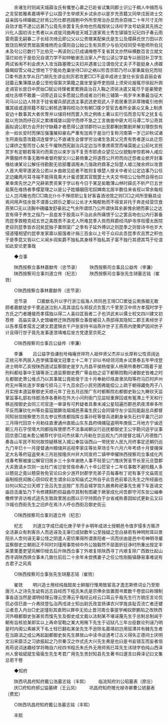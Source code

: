 <!-- { "loadSidebar": true } -->
　　余诸生时则闻天城薛汝氏有儶誉心慕之巳赴省试集同郡士识公于稠人中揖而与之言契若雅素嘉靖甲子公以国子生举顺天乡试余亦以是岁充贡籍又同举戊辰进士交益亲因与缔婚姻之好焉公历仕郡邑践剔中外所至用治办显而余窃禄二十年尺寸无所自効才能不逮公远甚乃公竟先余罢复先余圽也伤哉按状公讳纶字汝号幼泉其先扬之兴化人国初讳士秀者以从戎徙河曲再徙天城卫遂家焉士秀生镇镇生玘玘四子春云雨雷雨雷无嗣春二子长经次绮云即公父以公贵赠某配柴氏是生公及缨薛氏世力田以农致饶后稍受贾居盐筴维杨而业儒则自公始公生有异质少与伯兄经同受书塾师所伯兄未及句公已数行下比伯兄一再读则公巳成诵掩卷不复省其文亦然纵横数百言立就文藻烂如也于是伯兄自谓力学不如仲敏谢去治家人产佐公读公学益专以弱冠补卫学生两试省闱不利会虏大入攻当路塞赠公夫妇并遇害公泣谓伯兄丈夫子不能挺身人虏磔臊羯奴雪父母之恨地下宁能处危巢坐待□卯之祸以殄吾宗耶乃尽以家秉属伯兄而轻□束书游太学从日门胡先生讲业刻厉若攻更□□不返卒成进士筮仕长安县县丽会省冠葢云集簿牒丛委公至检宿案次第籍之晨坐堂皇呼吏抱牍上须臾论报辄尽徐起升舆走谒官长尝日中昃始□赋讼待理者累累拥县治召入鞠之须臾决遣又辄尽于是豪猾吏咸吐舌噤不敢置一词旁近县讼多愿就公质成者治行称三辅第一焉岁辛末奏最当征大司马以公边人特言于铨省擢兵部武选主事武选吏视武人子若居重货非厚赂辄引他例鑴其级或遂除籍不叙公躬核选簿钩校功次有朝□牒夕受官去者所全甚众又条上制虏安边十数事其大者优冑弁以储将材而罢入赀之例练土著以实行伍而息勾军之扰复屯盐以充饷而纾召买之累缮城堡以固守而停不急之工言凿凿中窽大司马谭二华公奇其画拟调公职方会开封守缺藉才者愿得公遂领郡符以出至郡剸剖繁剧斧解刃理恢恢有余一如长安时而弹压强藩摧抑豪右严重有加焉于是治行复称河南第一岁己卯秋试诸生阿直指意攻籍词连督学公不直诸生会督学穷治诸生急其父兄贵有势者遂以此迁怨公谋挤之壑而甘心矣壬午擢陜西宪副治兵定边当市羣虏索赏而噪莫能止公前叱言抚赏岁有定额若等背约而索岂以来岁当不复贡市耶虏众望见公仪貌魁岸惊若神人咸应声慑服终市事无敢哗者督府郜文川公甚倚重之将遂荐公开府而向迁怨者业摭开封事嗾给谏某论公解任待勘勘无验部覆调用未几值政府鼎革之际楚人嘘江陵余烬以攻晋人首大用宰遂波及公若以乡曲故见庇者不胜则复嗾楚人按关中者论公定边事乃公任定边纔两月耳寻端不能得竟乘大计蜚谤罢其官既罢士大夫交书唁公公怡然自得也曰某幸席先世之产兄耕弟贾资某于学以有今日于某足矣敢薄山林时薛氏不析产巳五世盐筴在维扬者季缨寔理之以是公子姓婚姻田宅奴婢南北居半数往来省视以常余每规公人岂鸿雁也而□□南北仆仆不惮烦耶公复好客喜酒池馆之则□□之间所至觞具设焉间用声伎余皆不谓善公顾乐之要以公长才大略郁勃而不得宣非托于奔走经营饮食燕笑□无以浇胸中磈礧发舒豪宕之气余所谓烦乃公所谓快耳余甚愧余陋而慕公之达宜有得于养生之指乃一且疽发于股竟以不治此余所痛恨于公之罢且圽也公内行甚备而昆季敦睦克绍五世之美既贵不渝尤人所难昆季入赀而拜爵经鸿胪寺序班缨太医院吏目则昆季皆衣冠矣昆独子置侧室广之季有子延外傅训之则昆季之则皆诗书也岁大侵道殣相望约昆李发家廪以振饿者计捐三百金以上号于众曰此吾昆季农且贾之积也于是季昆又皆以仁义闻乡闾矣爵不独私其身禄不独私其子富不独行其德其笃于伦谊如此安论吏事哉 

　　◆佥事 

　　陜西按察佥事林嘉猷传（忠节录） 
　　陜西按察司佥事吕公益传（李濂） 
　　陕西按察司佥事刘道立传（杞志） 
　　陜西按察司佥事张先生琎墓志铭（崔铣） 

　　○陜西按察佥事林嘉猷传（忠节录） 

　　忠节录 
　　□嘉猷名升以字行浙江临海人师同邑王琦□□累徙云南族姻无敢顾者嘉猷徒步千里追送泣别人高其谊后与郑叔贞负笈六千里至汉中师方孝孺时学于方氏之门者踵接而孝孺独以得二人喜曰匡我者二子也洪武末以儒士校文四川建文初荐修　高庙实录入史馆编修迁陜西按察佥事尝被召入燕邸得其隐知二郡王素倾世子以告孝孺孝孺言之建文君遣锦衣千户张安持书诣燕许世子王燕燕内使黄俨因间世子计且得行世子竟先发事遂泄靖难后坐方党逮至京死之 

　　○陜西按察司佥事吕公益传（李濂） 

　　李濂 
　　吕公益字伯谦别号梅庵世祥符人祖仲贤父杰并以长厚称公性资阔达正统元年丙辰入邑学擒藻缀文冠羣士十二年丁卯以书经领河南乡试景泰五年甲戌登进士明年乙亥授陕西道试监察御史是岁九月昌平侯杨俊家人杨荣所奏秽□既着于是刑科都给事中王镇等浙江道监察御史费广等会劾之诏下都察院鞫问诸御史皆难之时左都御史萧公维贞乃以其事属公竟抵俊于法十月奉勑印烙直隶凤阳等府马匹时庐州府无州等处连岁旱蝗亏损马三千九百余匹小民穷困弗能偿公上疏于朝得蠲免丙子八月实授本道监察御史天顺元年丁丑五月巡按广东时都察院右都御史耿公九畴钦天监掌监事礼部右侍郎汤序各奏称在外大小问刑衙门见监轻重罪囚或有冤滞上干天和行移巡按御史会同三司官逐一审录有可矜疑者具奏末减公星轺遍历郡邑夙夜清审多所平反而廉钦化州等处蛮寇猖獗攻刼城邑荼毒生民公会同镇守左少监阮能副总兵都督同知翁信按察使方员左参议熊炼都指挥佥事孙旺等督兵进剿身亲矢石扫平巢穴己卯三月得代回京十月勑往直隶通州直抵山东东昌府缉捕寇盗明年庚辰二月地方宁谧还朝三月石亨侄壻大同都指挥使廖杰不法事闻朝议行巡抚都御史王公宇勘问适宇议事回京患□疽未愈公被荐代宇往问杰伏辜六月勑在京巡视九门并提督北城八月德胜门奏各山军民不知何故惊疑移居入城公奉旨诣西山一带抚安人民九月终事定还朝仍巡九门辛巳十一月提督通州粮储并巡视李家庄等处草场壬午六月六年考绩十月督捕保定大名等府寇盗癸未三月廵按隆庆州并大同宣府二镇甲申擢陜西按察司佥事成化丙戌春考察被废公解官归居乡三十余年谢绝人事不轻至公门惟庆贺圣节长至元旦暨郡大夫敦请乡饮则一出杜门省愆安贫俟命寿八十卒公莅官十二年任事敢不避险囏人多以戆目之竟以戆获咎免官论曰余少游开封郡学充弟子员每春秋丁祀有事于文庙周览庙制规抚闳敞心窃仰叹老生谓余曰汝知庙式之所自乎此吾邑前辈吕先生之所经画也曰何以知之曰天顺丁丑吕先生巡按广东而会城学宫久敝弗称祀事先生甫下车首谒文庙目击废坠乃下令修建斟酌损益曲尽其制有图藏于厥家成化间吾郡守河东张公岫奉檄修学咨访格式适先生致政里居出图以示守持图白于台省咸称善因如式更新云又曰汴城仓西街先生之旧庐在焉汴人呼仓西街吕御史街云 

　　○陕西按察司佥事刘道立传（杞志） 

　　杞志 
　　刘道立字成巳成化庚子举于乡明年成进士授朝邑令值岁侵多方赈济全活甚众有刺客杀人而逃诬及无辜巳成狱数年公至独疑之忽白昼若有神明附耳曰景阳杀人柰何诬无辜公怪之阴遣人密侦果得所谓景阳者一讯而伏由是邑中号神明寻擢监察御史立朝刚正不阿时刘瑾用事势倾中外公独毅然不屈面折廷诤时所重出按定丰采栗栗墨吏望风解印绶去后升陜西佥事丁外艰复除陜西寻丁内艰复除广西致仕起山西寻调陜西俱佥事未几致仕前后二十余年未尝携妻子之任公性刚毅镇静易事难说有古君子之风焉 

　　○陜西按察司佥事张先生琎墓志铭（崔铣） 

　　崔铣 
　　明兴造士用经纯哉懿矣士鲜服行惟用致宦高才逸志斯修词业乃至矩唐污人之诗先生幼有远志自经而下程氏朱氏是宗俸余皆置图书累数千卷尝曰称理制事各适当然是谓明经理云理云空滞云乎哉经云经云口耳云乎哉先生行方貌庄言论侃侃必信巳直一介弗挠登弘治丙戌进士知出尉氏改宜扬课农兴学旌良耻否流亡者还徤讼者息入内台□史逆瑾衔其直罔以罪卒无验止晋河南佥事提学阉奴廖鹏陷之改陜西河外粮都御史张甚贫而愎先生及御史成文裁以法制某不堪诬蔑先生于总制总制闻于朝有旨核验某即实以上再命官鞫之某大用贿下先生于诏狱凡三年台臣数论列诬乃明是时内阁公素嫉天下名士轻巳翻右某坐先生不逊除名嘉靖初岂用屈滞并有雠先生者在当路沮之成公再起副都御史矣先生屏居山中读书谈道考订古义得失正德间士厌明文沿宋靡泛之习欲振起之乃宗秦汉之作式氏大兴先生弗是也曰是书妄错互而妄者倍焉苟说词迷趣经学将晦自六经四书程氏朱氏外无用师焉巳耳先生讳琎字伯纯山西泽州人曾祖斌斌生瑜瑜生先生考君广用先生贵封知县先生著书曰邃言曰舜泽记曰文集总若干卷 

　　◆知府 

　　陜西巩昌府知府戴公浩墓志铭（丰熙） 
　　临洮知府刘公昭墓表（廖庄） 
　　庆□府知府郝公镒墓碑（王云凤） 
　　巩昌府知府赠光禄寺卿曹公琥墓表（费宏） 

　　○陜西巩昌府知府戴公浩墓志铭（丰熙） 

　　丰熙 
